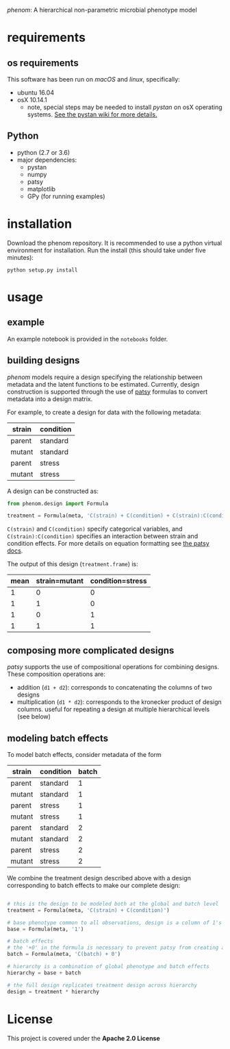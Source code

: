 
*phenom*: A hierarchical non-parametric microbial phenotype model

# requirements

## os requirements
This software has been run on *macOS* and *linux*, specifically:
* ubuntu 16.04
* osX 10.14.1
  * note, special steps may be needed to install *pystan* on osX
    operating systems. [See the pystan wiki for more details.](https://github.com/stan-dev/pystan/wiki/PyStan-and-OS-X)
	
## Python

* python (2.7 or 3.6)
* major dependencies:
  * pystan
  * numpy
  * patsy
  * matplotlib
  * GPy (for running examples)

# installation

Download the phenom repository. It is recommended to use a python
virtual environment for installation. Run the install (this should
take under five minutes):

	python setup.py install
	
# usage

## example

An example notebook is provided in the `notebooks` folder. 

## building designs

*phenom* models require a design specifying the relationship between metadata and the latent functions to be estimated. Currently, design construction is supported through the use of [patsy](https://patsy.readthedocs.io) formulas to convert metadata into a design matrix.

For example, to create a design for data with the following metadata:

| strain  | condition |
| ------------- | ------------- |
| parent  | standard  |
| mutant  | standard |
| parent  | stress |
| mutant  | stress |

A design can be constructed as:

```python
from phenom.design import Formula

treatment = Formula(meta, 'C(strain) + C(condition) + C(strain):C(condition)')
```
`C(strain)` and `C(condition)` specify categorical variables, and `C(strain):C(condition)` specifies an interaction between strain and condition effects. For more details on equation formatting see [the patsy docs](https://patsy.readthedocs.io/en/latest/formulas.html#the-formula-language).

The output of this design (`treatment.frame`) is:

| mean  | strain=mutant  | condition=stress |
| ------------- | ------------- | ------------- |
1 | 0  | 0  |
1 | 1  | 0 |
1 | 0  | 1 |
1 | 1  | 1 |

## composing more complicated designs

*patsy* supports the use of compositional operations for combining designs. These composition operations are:
* addition (`d1 + d2`): corresponds to concatenating the columns of two designs
* multiplication (`d1 * d2`): corresponds to the kronecker product of design columns. useful for repeating a design at multiple hierarchical levels (see below)

## modeling batch effects

To model batch effects, consider metadata of the form

| strain  | condition | batch |
| ------------- | ------------- | ------------- |
| parent  | standard  | 1
| mutant  | standard | 1
| parent  | stress | 1
| mutant  | stress | 1
| parent  | standard  | 2
| mutant  | standard | 2
| parent  | stress | 2
| mutant  | stress | 2

We combine the treatment design described above with a design corresponding to batch effects to make our complete design:
```python

# this is the design to be modeled both at the global and batch level
treatment = Formula(meta, 'C(strain) + C(condition)')

# base phenotype common to all observations, design is a column of 1's
base = Formula(meta, '1')

# batch effects
# the '+0' in the formula is necessary to prevent patsy from creating an un-desired intercept column
batch = Formula(meta, 'C(batch) + 0')

# hierarchy is a combination of global phenotype and batch effects
hierarchy = base + batch

# the full design replicates treatment design across hierarchy
design = treatment * hierarchy
```

# License

This project is covered under the **Apache 2.0 License**
